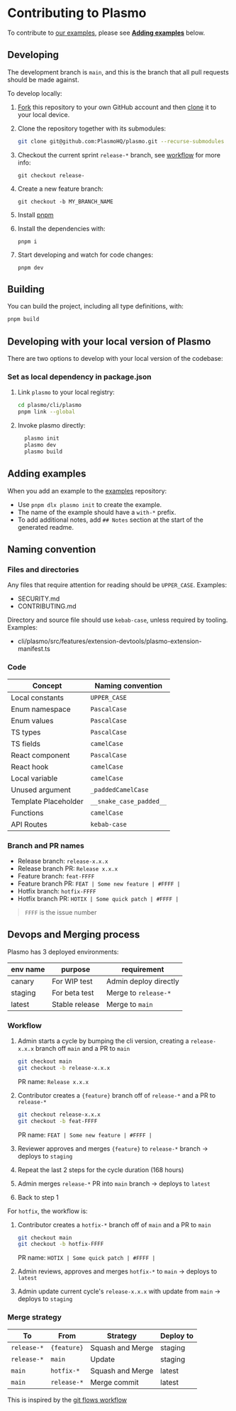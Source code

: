 # Contributing to Plasmo

To contribute to [our examples](https://github.com/PlasmoHQ/examples/), please see **[Adding examples](#adding-examples)** below.

## Developing

The development branch is `main`, and this is the branch that all pull
requests should be made against.

To develop locally:

1. [Fork](https://help.github.com/articles/fork-a-repo/) this repository to your own GitHub account and then [clone](https://help.github.com/articles/cloning-a-repository/) it to your local device.
1. Clone the repository together with its submodules:

   ```bash
   git clone git@github.com:PlasmoHQ/plasmo.git --recurse-submodules
   ```

1. Checkout the current sprint `release-*` branch, see [workflow](#workflow) for more info:

   ```
   git checkout release-
   ```

1. Create a new feature branch:

   ```
   git checkout -b MY_BRANCH_NAME
   ```

1. Install [pnpm](https://pnpm.io/)
1. Install the dependencies with:

   ```
   pnpm i
   ```

1. Start developing and watch for code changes:

   ```
   pnpm dev
   ```

## Building

You can build the project, including all type definitions, with:

```bash
pnpm build
```

## Developing with your local version of Plasmo

There are two options to develop with your local version of the codebase:

### Set as local dependency in package.json

1. Link `plasmo` to your local registry:

   ```sh
   cd plasmo/cli/plasmo
   pnpm link --global
   ```

2. Invoke plasmo directly:

   ```sh
     plasmo init
     plasmo dev
     plasmo build
   ```

## Adding examples

When you add an example to the [examples](examples) repository:

- Use `pnpm dlx plasmo init` to create the example.
- The name of the example should have a `with-*` prefix.
- To add additional notes, add `## Notes` section at the start of the generated readme.

## Naming convention

### Files and directories

Any files that require attention for reading should be `UPPER_CASE`. Examples:

- SECURITY.md
- CONTRIBUTING.md

Directory and source file should use `kebab-case`, unless required by tooling. Examples:

- cli/plasmo/src/features/extension-devtools/plasmo-extension-manifest.ts

### Code

| Concept              | Naming convention       |
| -------------------- | ----------------------- |
| Local constants      | `UPPER_CASE`            |
| Enum namespace       | `PascalCase`            |
| Enum values          | `PascalCase`            |
| TS types             | `PascalCase`            |
| TS fields            | `camelCase`             |
| React component      | `PascalCase`            |
| React hook           | `camelCase`             |
| Local variable       | `camelCase`             |
| Unused argument      | `_paddedCamelCase`      |
| Template Placeholder | `__snake_case_padded__` |
| Functions            | `camelCase`             |
| API Routes           | `kebab-case`            |

### Branch and PR names

- Release branch: `release-x.x.x`
- Release branch PR: `Release x.x.x`
- Feature branch: `feat-FFFF`
- Feature branch PR: `FEAT | Some new feature | #FFFF |`
- Hotfix branch: `hotfix-FFFF`
- Hotfix branch PR: `HOTIX | Some quick patch | #FFFF |`

> `FFFF` is the issue number

## Devops and Merging process

Plasmo has 3 deployed environments:

| env name | purpose        | requirement           |
| -------- | -------------- | --------------------- |
| canary   | For WIP test   | Admin deploy directly |
| staging  | For beta test  | Merge to `release-*`  |
| latest   | Stable release | Merge to `main`       |

### Workflow

1. Admin starts a cycle by bumping the cli version, creating a `release-x.x.x` branch off `main` and a PR to `main`

   ```sh
   git checkout main
   git checkout -b release-x.x.x
   ```

   PR name: `Release x.x.x`

1. Contributor creates a `{feature}` branch off of `release-*` and a PR to `release-*`

   ```sh
   git checkout release-x.x.x
   git checkout -b feat-FFFF
   ```

   PR name: `FEAT | Some new feature | #FFFF |`

1. Reviewer approves and merges `{feature}` to `release-*` branch -> deploys to `staging`
1. Repeat the last 2 steps for the cycle duration (168 hours)
1. Admin merges `release-*` PR into `main` branch -> deploys to `latest`
1. Back to step 1

For `hotfix`, the workflow is:

1. Contributor creates a `hotfix-*` branch off of `main` and a PR to `main`

   ```sh
   git checkout main
   git checkout -b hotfix-FFFF
   ```

   PR name: `HOTIX | Some quick patch | #FFFF |`

1. Admin reviews, approves and merges `hotfix-*` to `main` -> deploys to `latest`
1. Admin update current cycle's `release-x.x.x` with update from `main` -> deploys to `staging`

### Merge strategy

| To          | From        | Strategy         | Deploy to |
| ----------- | ----------- | ---------------- | --------- |
| `release-*` | `{feature}` | Squash and Merge | staging   |
| `release-*` | `main`      | Update           | staging   |
| `main`      | `hotfix-*`  | Squash and Merge | latest    |
| `main`      | `release-*` | Merge commit     | latest    |

This is inspired by the [git flows workflow](https://www.atlassian.com/git/tutorials/comparing-workflows/gitflow-workflow)
